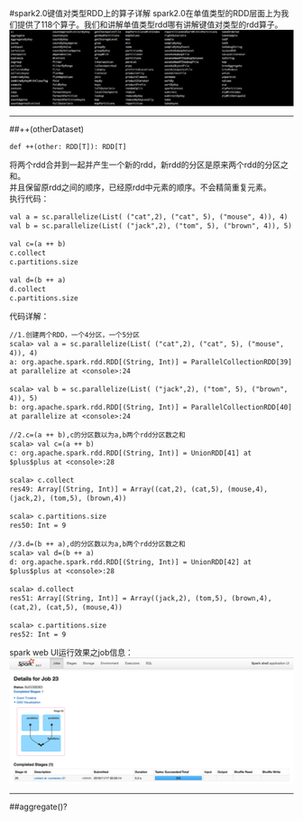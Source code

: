 #spark2.0键值对类型RDD上的算子详解
spark2.0在单值类型的RDD层面上为我们提供了118个算子。我们和讲解单值类型rdd哪有讲解键值对类型的rdd算子。
![](images/Snip20161117_64.png) 


---
##++(otherDataset)
```
def ++(other: RDD[T]): RDD[T]
```
将两个rdd合并到一起并产生一个新的rdd，新rdd的分区是原来两个rdd的分区之和。  
并且保留原rdd之间的顺序，已经原rdd中元素的顺序。不会精简重复元素。  
执行代码：
```
val a = sc.parallelize(List( ("cat",2), ("cat", 5), ("mouse", 4)), 4)
val b = sc.parallelize(List( ("jack",2), ("tom", 5), ("brown", 4)), 5)

val c=(a ++ b)
c.collect
c.partitions.size

val d=(b ++ a)
d.collect
c.partitions.size
```
代码详解：
```
//1.创建两个RDD，一个4分区，一个5分区
scala> val a = sc.parallelize(List( ("cat",2), ("cat", 5), ("mouse", 4)), 4)
a: org.apache.spark.rdd.RDD[(String, Int)] = ParallelCollectionRDD[39] at parallelize at <console>:24

scala> val b = sc.parallelize(List( ("jack",2), ("tom", 5), ("brown", 4)), 5)
b: org.apache.spark.rdd.RDD[(String, Int)] = ParallelCollectionRDD[40] at parallelize at <console>:24

//2.c=(a ++ b),c的分区数以为a,b两个rdd分区数之和
scala> val c=(a ++ b)
c: org.apache.spark.rdd.RDD[(String, Int)] = UnionRDD[41] at $plus$plus at <console>:28

scala> c.collect
res49: Array[(String, Int)] = Array((cat,2), (cat,5), (mouse,4), (jack,2), (tom,5), (brown,4))

scala> c.partitions.size
res50: Int = 9

//3.d=(b ++ a),d的分区数以为a,b两个rdd分区数之和
scala> val d=(b ++ a)
d: org.apache.spark.rdd.RDD[(String, Int)] = UnionRDD[42] at $plus$plus at <console>:28

scala> d.collect
res51: Array[(String, Int)] = Array((jack,2), (tom,5), (brown,4), (cat,2), (cat,5), (mouse,4))

scala> c.partitions.size
res52: Int = 9
```
spark web UI运行效果之job信息：
![](images/Snip20161117_65.png) 

---
##aggregate()?
